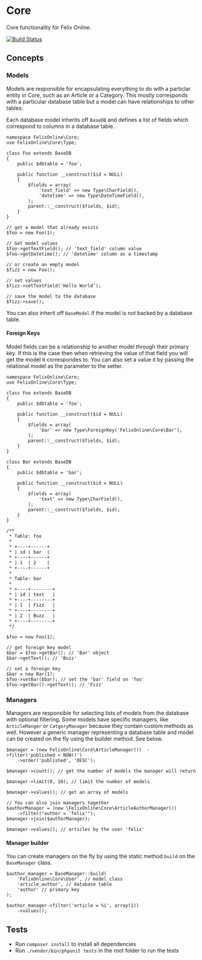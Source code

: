 # Core

Core functionality for Felix Online.

[![Build Status](https://travis-ci.org/FelixOnline/Core.png)](https://travis-ci.org/FelixOnline/Core)

## Concepts

### Models

Models are responsible for encapsulating everything to do with a particlar entity in Core, such as an Article or a Category. This mostly corresponds with a particular database table but a model can have relationships to other tables.

Each database model inherits off `BaseDB` and defines a list of fields which correspond to columns in a database table.

```
namespace FelixOnline\Core;
use FelixOnline\Core\Type;

class Foo extends BaseDB
{
	public $dbtable = 'foo';
	
	public function __construct($id = NULL)
	{
		$fields = array(
			'text_field' => new Type\CharField(),
			'datetime' => new Type\DateTimeField(),
		);
		parent::__construct($fields, $id);
	}
}

// get a model that already exists
$foo = new Foo(1);

// Get model values
$foo->getTextField(); // 'text_field' column value
$foo->getDatetime(); // 'datetime' column as a timestamp

// or create an empty model
$fizz = new Foo();

// set values
$fizz->setTextField('Hello World');

// save the model to the database
$fizz->save();
```

You can also inherit off `BaseModel` if the model is not backed by a database table. 

#### Foreign Keys

Model fields can be a relationship to another model through their primary key. If this is the case then when retrieving the value of that field you will get the model it correspondes to. You can also set a value it by passing the relational model as the parameter to the setter.

```
namespace FelixOnline\Core;
use FelixOnline\Core\Type;

class Foo extends BaseDB
{
	public $dbtable = 'foo';
	
	public function __construct($id = NULL)
	{
		$fields = array(
			'bar' => new Type\ForeignKey('FelixOnline\Core\Bar'),
		);
		parent::__construct($fields, $id);
	}
}

class Bar extends BaseDB
{
	public $dbtable = 'bar';
	
	public function __construct($id = NULL)
	{
		$fields = array(
			'text' => new Type\CharField(),
		);
		parent::__construct($fields, $id);
	}
}

/**
 * Table: foo
 *
 * +----+------+
 * | id | bar  |
 * +----+------+
 * | 1  | 2    |
 * +----+------+
 *
 * Table: bar
 *
 * +----+--------+
 * | id | text   |
 * +----+--------+
 * | 1  | Fizz   |
 * +----+--------+
 * | 2  | Buzz   |
 * +----+--------+
 */
 
$foo = new Foo(1);

// get foreign key model
$bar = $foo->getBar(); // 'Bar' object
$bar->getText(); // 'Buzz'

// set a foreign key
$bar = new Bar(1);
$foo->setBar($bar); // set the 'bar' field on 'foo'
$foo->getBar()->getText(); // 'Fizz'
```

### Managers

Managers are responsible for selecting lists of models from the database with optional filtering. Some models have specific managers, like `ArticleManger` or `CatgoryManager` because they contain custom methods as well. However a generic manager representing a database table and model can be created on the fly using the builder method. See below.

```
$manager = (new FelixOnline\Core\ArticleManager())	->filter('published < NOW()')
	->order('published', 'DESC');

$manager->count(); // get the number of models the manager will return

$manager->limit(0, 10); // limit the number of models

$manager->values(); // get an array of models

// You can also join managers together
$authorManager = (new \FelixOnline\Core\ArticleAuthorManager())
	->filter("author = 'felix'");
$manager->join($authorManager);

$manager->values(); // articles by the user 'felix'
```

#### Manager builder

You can create managers on the fly by using the static method `build` on the `BaseManager` class.

```
$author_manager = BaseManager::build(
	'FelixOnline\Core\User', // model class
	'article_author', // database table
	'author' // primary key
);

$author_manager->filter('article = %i', array(1))
	->values();
```


## Tests

* Run `composer install` to install all dependencies
* Run `./vendor/bin/phpunit tests` in the root folder to run the tests
